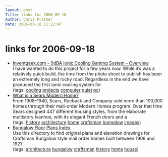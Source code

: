 ```yaml
---
layout: post
Title: links for 2006-09-18  
Author: Chris Prather
Date: 2006-09-18 11:22:47
---
```


# links for 2006-09-18
<ul class="delicious">
	<li>
		<div class="delicious-link"><a href="http://inventgeek.com/Projects/IonCooler/Overview.aspx">Inventgeek.com - 0dBA Ionic Cooling Gaming System - Overview</a></div>
		<div class="delicious-extended">I have wanted to do this project for a few years now. While it’s was a relatively quick build, the time from the photo shoot to publish has been an extremely long and rocky road. Regardless in the end we have produced the first ionic cooling system for</div>
		<div class="delicious-tags">(tags: <a href="http://del.icio.us/perigrin/cooling">cooling</a> <a href="http://del.icio.us/perigrin/projects">projects</a> <a href="http://del.icio.us/perigrin/computer">computer</a> <a href="http://del.icio.us/perigrin/quiet">quiet</a> <a href="http://del.icio.us/perigrin/pc">pc</a>)</div>
	</li>
	<li>
		<div class="delicious-link"><a href="http://www.searsarchives.com/homes/index.htm">What is a Sears Modern Home?</a></div>
		<div class="delicious-extended">From 1908–1940, Sears, Roebuck and Company sold more than 100,000 homes through their mail-order Modern Homes program. Over that time Sears designed 447 different housing styles, from the elaborate multistory Ivanhoe, with its elegant French doors and a</div>
		<div class="delicious-tags">(tags: <a href="http://del.icio.us/perigrin/history">history</a> <a href="http://del.icio.us/perigrin/architecture">architecture</a> <a href="http://del.icio.us/perigrin/home">home</a> <a href="http://del.icio.us/perigrin/craftsman">craftsman</a> <a href="http://del.icio.us/perigrin/bungalow">bungalow</a> <a href="http://del.icio.us/perigrin/images">images</a>)</div>
	</li>
	<li>
		<div class="delicious-link"><a href="http://architecture.about.com/library/bl-bungalowplan-index.htm">Bungalow Floor Plans Index</a></div>
		<div class="delicious-extended">Use this directory to find original plans and elevation drawings for Craftsman Bungalow style mail order homes built between 1908 and 1921</div>
		<div class="delicious-tags">(tags: <a href="http://del.icio.us/perigrin/architecture">architecture</a> <a href="http://del.icio.us/perigrin/bungalow">bungalow</a> <a href="http://del.icio.us/perigrin/craftsman">craftsman</a> <a href="http://del.icio.us/perigrin/history">history</a> <a href="http://del.icio.us/perigrin/home">home</a> <a href="http://del.icio.us/perigrin/house">house</a>)</div>
	</li>
</ul>

